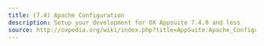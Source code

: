 ```yaml
---
title: (7.4) Apache Configuration
description: Setup your development for OX Appsuite 7.4.0 and less
source: http://oxpedia.org/wiki/index.php?title=AppSuite:Apache_Configuration
---
```

